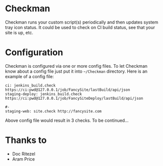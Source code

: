 # Checkman

Checkman runs your custom script(s) periodically and then updates system tray icon status.
It could be used to check on CI build status, see that your site is up, etc.

# Configuration

Checkman is configured via one or more config files. To let Checkman know about a config file
just put it into `~/Checkman` directory. Here is an example of a config file:

    ci: jenkins_build.check https://ci:pwd@127.0.0.1/job/FancySite/lastBuild/api/json
    staging-deploy: jenkins_build.check https://ci:pwd@127.0.0.1/job/FancySiteDeploy/lastBuild/api/json

    #-
    staging-web: site.check http://fancysite.com

Above config file would result in 3 checks. To be continued...

# Thanks to

* Doc Ritezel
* Aram Price
